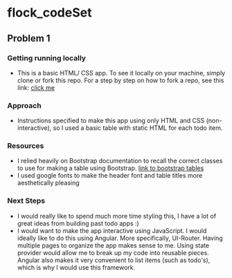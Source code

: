 # flock_codeSet

## Problem 1

### Getting running locally
- This is a basic HTML/ CSS app. To see it locally on your machine, simply clone or fork this repo. For a step by step on how to fork a repo, see this link: [click me](https://help.github.com/articles/fork-a-repo/)

### Approach
- Instructions specified to make this app using only HTML and CSS (non-interactive), so I used a basic table with static HTML for each todo item.

### Resources
- I relied heavily on Bootstrap documentation to recall the correct classes to use for making a table using Bootstrap. [link to bootstrap tables](https://getbootstrap.com/docs/4.0/content/tables/)
- I used google fonts to make the header font and table titles more aesthetically pleasing

### Next Steps
- I would really like to spend much more time styling this, I have a lot of great ideas from building past todo apps :)
- I would want to make the app interactive using JavaScript. I would ideally like to do this using Angular. More specifically, UI-Router. Having multiple pages to organize the app makes sense to me. Using state provider would allow me to break up my code into reusable pieces. Angular also makes it very convenient to list items (such as todo's), which is why I would use this framework.
